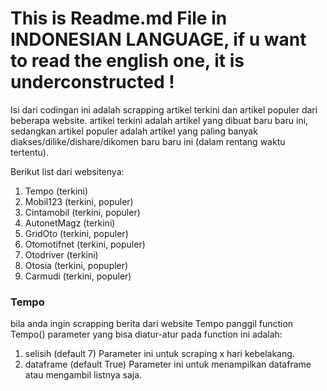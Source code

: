 # This is Readme.md File in INDONESIAN LANGUAGE, if u want to read the english one, it is underconstructed !

Isi dari codingan ini adalah scrapping artikel terkini dan artikel populer dari beberapa website.
artikel terkini adalah artikel yang dibuat baru baru ini, sedangkan artikel populer adalah artikel yang paling banyak diakses/dilike/dishare/dikomen baru baru ini (dalam rentang waktu tertentu).

Berikut list dari websitenya:

1. Tempo (terkini)
2. Mobil123 (terkini, populer)
3. Cintamobil (terkini, populer)
4. AutonetMagz (terkini)
5. GridOto (terkini, populer)
6. Otomotifnet (terkini, populer)
7. Otodriver (terkini)
8. Otosia (terkini, popupler)
9. Carmudi (terkini, populer)

### Tempo

bila anda ingin scrapping berita dari website Tempo panggil function Tempo()
parameter yang bisa diatur-atur pada function ini adalah:
1. selisih (default 7)
  Parameter ini untuk scraping x hari kebelakang.
2. dataframe (default True)
  Parameter ini untuk menampilkan dataframe atau mengambil listnya saja.
